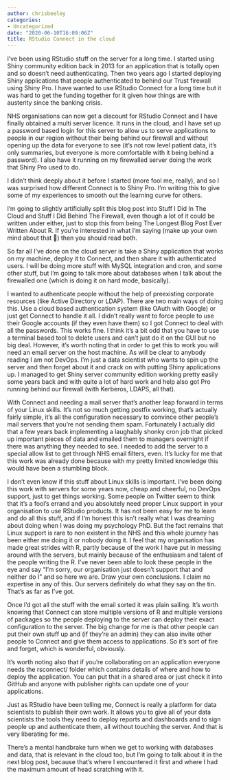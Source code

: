 ```yaml
---
author: chrisbeeley
categories:
- Uncategorized
date: "2020-06-10T16:09:06Z"
title: RStudio Connect in the cloud
---
```


I’ve been using RStudio stuff on the server for a long time. I started using Shiny community edition back in 2013 for an application that is totally open and so doesn’t need authenticating. Then two years ago I started deploying Shiny applications that people authenticated to behind our Trust firewall using Shiny Pro. I have wanted to use RStudio Connect for a long time but it was hard to get the funding together for it given how things are with austerity since the banking crisis.

NHS organisations can now get a discount for RStudio Connect and I have finally obtained a multi server licence. It runs in the cloud, and I have set up a password based login for this server to allow us to serve applications to people in our region without their being behind our firewall and without opening up the data for everyone to see (it’s not row level patient data, it’s only summaries, but everyone is more comfortable with it being behind a password). I also have it running on my firewalled server doing the work that Shiny Pro used to do.

I didn’t think deeply about it before I started (more fool me, really), and so I was surprised how different Connect is to Shiny Pro. I’m writing this to give some of my experiences to smooth out the learning curve for others.

I’m going to slightly artificially split this blog post into Stuff I Did In The Cloud and Stuff I Did Behind The Firewall, even though a lot of it could be written under either, just to stop this from being The Longest Blog Post Ever Written About R. If you’re interested in what I’m saying (make up your own mind about that 🙂) then you should read both.

So far all I’ve done on the cloud server is take a Shiny application that works on my machine, deploy it to Connect, and then share it with authenticated users. I will be doing more stuff with MySQL integration and cron, and some other stuff, but I’m going to talk more about databases when I talk about the firewalled one (which is doing it on hard mode, basically).

I wanted to authenticate people without the help of preexisting corporate resources (like Active Directory or LDAP). There are two main ways of doing this. Use a cloud based authentication system (like OAuth with Google) or just get Connect to handle it all. I didn’t really want to force people to use their Google accounts (if they even have them) so I got Connect to deal with all the passwords. This works fine. I think it’s a bit odd that you have to use a terminal based tool to delete users and can’t just do it on the GUI but no big deal. However, it’s worth noting that in order to get this to work you will need an email server on the host machine. As will be clear to anybody reading I am not DevOps. I’m just a data scientist who wants to spin up the server and then forget about it and crack on with putting Shiny applications up. I managed to get Shiny server community edition working pretty easily some years back and with quite a lot of hard work and help also got Pro running behind our firewall (with Kerberos, LDAPS, all that).

With Connect and needing a mail server that’s another leap forward in terms of your Linux skills. It’s not so much getting postfix working, that’s actually fairly simple, it’s all the configuration necessary to convince other people’s mail servers that you’re not sending them spam. Fortunately I actually did that a few years back implementing a laughably shonky cron job that picked up important pieces of data and emailed them to managers overnight if there was anything they needed to see. I needed to add the server to a special allow list to get through NHS email filters, even. It’s lucky for me that this work was already done because with my pretty limited knowledge this would have been a stumbling block.

I don’t even know if this stuff about Linux skills is important. I’ve been doing this work with servers for some years now, cheap and cheerful, no DevOps support, just to get things working. Some people on Twitter seem to think that it’s a fool’s errand and you absolutely need proper Linux support in your organisation to use RStudio products. It has not been easy for me to learn and do all this stuff, and if I’m honest this isn’t really what I was dreaming about doing when I was doing my psychology PhD. But the fact remains that Linux support is rare to non existent in the NHS and this whole journey has been either me doing it or nobody doing it. I feel that my organisation has made great strides with R, partly because of the work I have put in messing around with the servers, but mainly because of the enthusiasm and talent of the people writing the R. I’ve never been able to look these people in the eye and say “I’m sorry, our organisation just doesn’t support that and neither do I” and so here we are. Draw your own conclusions. I claim no expertise in any of this. Our servers definitely do what they say on the tin. That’s as far as I’ve got.

Once I’d got all the stuff with the email sorted it was plain sailing. It’s worth knowing that Connect can store multiple versions of R and multiple versions of packages so the people deploying to the server can deploy their exact configuration to the server. The big change for me is that other people can put their own stuff up and (if they’re an admin) they can also invite other people to Connect and give them access to applications. So it’s sort of fire and forget, which is wonderful, obviously.

It’s worth noting also that if you’re collaborating on an application everyone needs the rsconnect/ folder which contains details of where and how to deploy the application. You can put that in a shared area or just check it into GitHub and anyone with publisher rights can update one of your applications.

Just as RStudio have been telling me, Connect is really a platform for data scientists to publish their own work. It allows you to give all of your data scientists the tools they need to deploy reports and dashboards and to sign people up and authenticate them, all without touching the server. And that is very liberating for me.

There’s a mental handbrake turn when we get to working with databases and data, that is relevant in the cloud too, but I’m going to talk about it in the next blog post, because that’s where I encountered it first and where I had the maximum amount of head scratching with it.